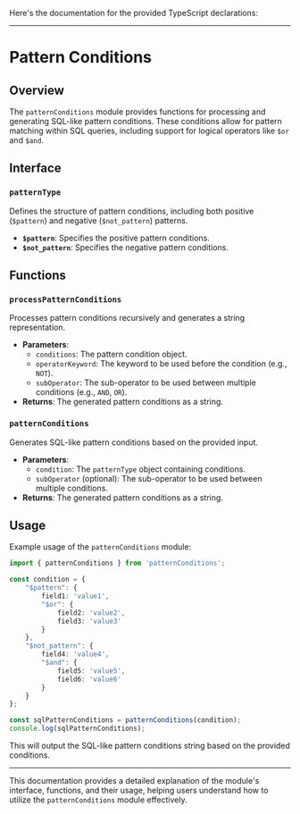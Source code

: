 Here's the documentation for the provided TypeScript declarations:

---

# Pattern Conditions

## Overview

The `patternConditions` module provides functions for processing and generating SQL-like pattern conditions. These conditions allow for pattern matching within SQL queries, including support for logical operators like `$or` and `$and`.

## Interface

### `patternType`

Defines the structure of pattern conditions, including both positive (`$pattern`) and negative (`$not_pattern`) patterns.

- **`$pattern`**: Specifies the positive pattern conditions.
- **`$not_pattern`**: Specifies the negative pattern conditions.

## Functions

### `processPatternConditions`

Processes pattern conditions recursively and generates a string representation.

- **Parameters**:
  - `conditions`: The pattern condition object.
  - `operatorKeyword`: The keyword to be used before the condition (e.g., `NOT`).
  - `subOperator`: The sub-operator to be used between multiple conditions (e.g., `AND`, `OR`).
- **Returns**: The generated pattern conditions as a string.

### `patternConditions`

Generates SQL-like pattern conditions based on the provided input.

- **Parameters**:
  - `condition`: The `patternType` object containing conditions.
  - `subOperator` (optional): The sub-operator to be used between multiple conditions.
- **Returns**: The generated pattern conditions as a string.

## Usage

Example usage of the `patternConditions` module:

```typescript
import { patternConditions } from 'patternConditions';

const condition = {
    "$pattern": {
        field1: 'value1',
        "$or": {
            field2: 'value2',
            field3: 'value3'
        }
    },
    "$not_pattern": {
        field4: 'value4',
        "$and": {
            field5: 'value5',
            field6: 'value6'
        }
    }
};

const sqlPatternConditions = patternConditions(condition);
console.log(sqlPatternConditions);
```

This will output the SQL-like pattern conditions string based on the provided conditions.

---

This documentation provides a detailed explanation of the module's interface, functions, and their usage, helping users understand how to utilize the `patternConditions` module effectively.
